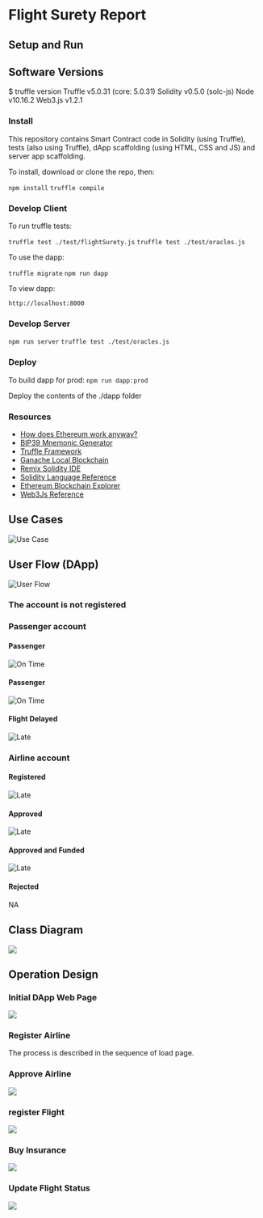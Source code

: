 # Flight Surety Report

## Setup and Run

## Software Versions

$ truffle version
Truffle v5.0.31 (core: 5.0.31)
Solidity v0.5.0 (solc-js)
Node v10.16.2
Web3.js v1.2.1

### Install

This repository contains Smart Contract code in Solidity (using Truffle), tests (also using Truffle), dApp scaffolding (using HTML, CSS and JS) and server app scaffolding.

To install, download or clone the repo, then:

`npm install`
`truffle compile`

### Develop Client

To run truffle tests:

`truffle test ./test/flightSurety.js`
`truffle test ./test/oracles.js`

To use the dapp:

`truffle migrate`
`npm run dapp`

To view dapp:

`http://localhost:8000`

### Develop Server

`npm run server`
`truffle test ./test/oracles.js`

### Deploy

To build dapp for prod:
`npm run dapp:prod`

Deploy the contents of the ./dapp folder


### Resources

* [How does Ethereum work anyway?](https://medium.com/@preethikasireddy/how-does-ethereum-work-anyway-22d1df506369)
* [BIP39 Mnemonic Generator](https://iancoleman.io/bip39/)
* [Truffle Framework](http://truffleframework.com/)
* [Ganache Local Blockchain](http://truffleframework.com/ganache/)
* [Remix Solidity IDE](https://remix.ethereum.org/)
* [Solidity Language Reference](http://solidity.readthedocs.io/en/v0.4.24/)
* [Ethereum Blockchain Explorer](https://etherscan.io/)
* [Web3Js Reference](https://github.com/ethereum/wiki/wiki/JavaScript-API)

## Use Cases
<img src="../../out/projects/project_FlightSurety/UML/usecase/usecase.png" alt="Use Case" title="">

## User Flow (DApp)
<img src="../../out/projects/project_FlightSurety/UML/dapp_state/dapp_state.png" alt="User Flow" title="">

### The account is not registered

### Passenger account
#### Passenger
<img src="../../out/projects/project_FlightSurety/UML/dapp_passengerONTIME/dapp_passengerONTIME.png" alt="On Time" title="">

#### Passenger
<img src="../../out/projects/project_FlightSurety/UML/dapp_passengerLATEAIRLINE/dapp_passengerLATEAIRLINE.png" alt="On Time" title="">

#### Flight Delayed 
<img src="../../out/projects/project_FlightSurety/UML/dapp_passengerLATEAIRLINE/dapp_passengerLATEAIRLINE.png" alt="Late" title="">

### Airline account

#### Registered
<img src="../../out/projects/project_FlightSurety/UML/dapp_airlineRegistered/dapp_airlineRegistered.png" alt="Late" title="">

#### Approved
<img src="../../out/projects/project_FlightSurety/UML/dapp_airlineApproved/dapp_airlineApproved.png" alt="Late" title="">

#### Approved and Funded
<img src="../../out/projects/project_FlightSurety/UML/dapp_airlineApprovedFunded/dapp_airlineApprovedFunded.png" alt="Late" title="">

#### Rejected
NA

## Class Diagram
<img src="../../out/projects/project_FlightSurety/UML/class/class.png">

## Operation Design

### Initial DApp Web Page
<img src="../../out/projects/project_FlightSurety/UML/seq_loadPage/seq_loadPage.png">

### Register Airline
The process is described in the sequence of load page.

### Approve Airline
<img src="../../out/projects/project_FlightSurety/UML/seq_approveAirline/seq_approveAirline.png">

### register Flight
<img src="../../out/projects/project_FlightSurety/UML/seq_registerFlight/seq_registerFlight.png">

### Buy Insurance
<img src="../../out/projects/project_FlightSurety/UML/seq_buyInsurance/seq_buyInsurance.png">

### Update Flight Status
<img src="../../out/projects/project_FlightSurety/UML/seq_updateFlightStatus/seq_updateFlightStatus.png">
